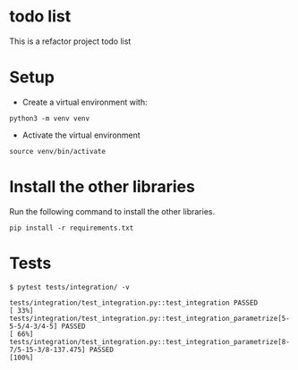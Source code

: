 # todo list
This is a refactor project todo list

# Setup
* Create a virtual environment with:
```
python3 -m venv venv
```

* Activate the virtual environment

```
source venv/bin/activate
```

# Install the other libraries
Run the following command to install the other libraries.

```
pip install -r requirements.txt
```

# Tests

````
$ pytest tests/integration/ -v
````
````
tests/integration/test_integration.py::test_integration PASSED                                                                                [ 33%]
tests/integration/test_integration.py::test_integration_parametrize[5-5-5/4-3/4-5] PASSED                                                     [ 66%]
tests/integration/test_integration.py::test_integration_parametrize[8-7/5-15-3/8-137.475] PASSED                                              [100%]
````